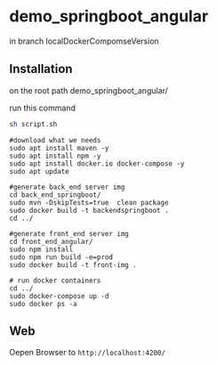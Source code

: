 # demo_springboot_angular

in branch localDockerCompomseVersion

## Installation

on the root path demo_springboot_angular/

run this command

```bash
sh script.sh
```

```shell
#download what we needs
sudo apt install maven -y
sudo apt install npm -y
sudo apt install docker.io docker-compose -y
sudo apt update

#generate back_end server img
cd back_end_springboot/
sudo mvn -DskipTests=true  clean package
sudo docker build -t backendspringboot .
cd ../

#generate front_end server img
cd front_end_angular/
sudo npm install
sudo npm run build -e=prod
sudo docker build -t front-img .

# run docker containers
cd ../
sudo docker-compose up -d
sudo docker ps -a
```

## Web
 Oepen Browser to `http://localhost:4200/`
